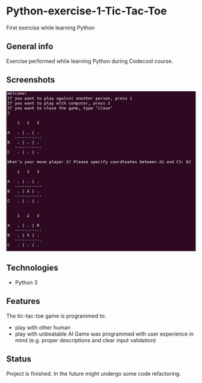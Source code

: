 # Python-exercise-1-Tic-Tac-Toe
First exercise while learning Python

## General info
Exercise performed while learning Python during Codecool course.

## Screenshots
![Example screenshot](./img/screenshot.png)

## Technologies
* Python 3

## Features
The tic-tac-toe game is programmed to:
* play with other human
* play with unbeatable AI
Game was programmed with user experience in mind (e.g. proper descriptions and clear input validation)

## Status
Project is finished. In the future might undergo some code refactoring.
